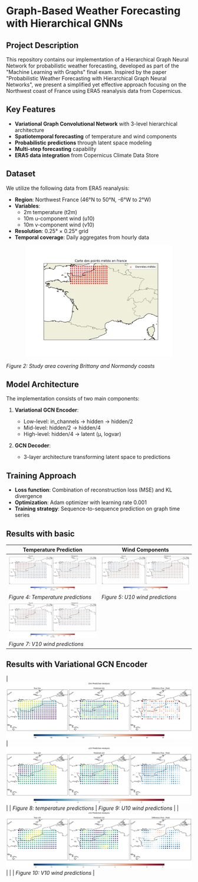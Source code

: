 # Graph-Based Weather Forecasting with Hierarchical GNNs

## Project Description
This repository contains our implementation of a Hierarchical Graph Neural Network for probabilistic weather forecasting, developed as part of the "Machine Learning with Graphs" final exam. Inspired by the paper "Probabilistic Weather Forecasting with Hierarchical Graph Neural Networks", we present a simplified yet effective approach focusing on the Northwest coast of France using ERA5 reanalysis data from Copernicus.

## Key Features
- **Variational Graph Convolutional Network** with 3-level hierarchical architecture
- **Spatiotemporal forecasting** of temperature and wind components
- **Probabilistic predictions** through latent space modeling
- **Multi-step forecasting** capability
- **ERA5 data integration** from Copernicus Climate Data Store

## Dataset
We utilize the following data from ERA5 reanalysis:
- **Region**: Northwest France (46°N to 50°N, -6°W to 2°W)
- **Variables**: 
  - 2m temperature (t2m)
  - 10m u-component wind (u10)
  - 10m v-component wind (v10)
- **Resolution**: 0.25° × 0.25° grid
- **Temporal coverage**: Daily aggregates from hourly data
  
<p align="center">
  <img src="img/carte_meteo.png" alt="Geographical Focus" width="400">
</p>

*Figure 2: Study area covering Brittany and Normandy coasts*

## Model Architecture
The implementation consists of two main components:

1. **Variational GCN Encoder**:
   - Low-level: in_channels → hidden → hidden/2
   - Mid-level: hidden/2 → hidden/4
   - High-level: hidden/4 → latent (μ, logvar)

2. **GCN Decoder**:
   - 3-layer architecture transforming latent space to predictions

## Training Approach
- **Loss function**: Combination of reconstruction loss (MSE) and KL divergence
- **Optimization**: Adam optimizer with learning rate 0.001
- **Training strategy**: Sequence-to-sequence prediction on graph time series

## Results with basic

| Temperature Prediction | Wind Components |
|------------------------|-----------------|
| ![Temperature Results](img/graphcontemp.png) | ![U10 Wind](img/graphconvu10.png) |
| *Figure 4: Temperature predictions* | *Figure 5: U10 wind predictions* |
| ![V10 Wind](img/graphconvv10.png) |
| *Figure 7: V10 wind predictions* |

## Results with Variational GCN Encoder
| ![Temperature Uncertainty](img/vartemp.png) | ![U10 Variance](img/varu10.png) |
| *Figure 8: temperature predictions* | *Figure 9: U10 wind predictions* |
| ![V10 Variance](img/varv10.png) | |
| *Figure 10: V10 wind predictions* | 
